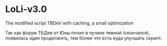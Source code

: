 # LoLi-v3.0
The modified script TBDeV with caching, a small optimization

Так как форум ТБДев от Юны почил в пучине темной (скончался), появилась идея продолжить, тем более что есть куда улучшать скрипт.
